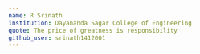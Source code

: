 ```yaml
---
name: R Srinath
institution: Dayananda Sagar College of Engineering
quote: The price of greatness is responsibility
github_user: srinath1412001
---
```

